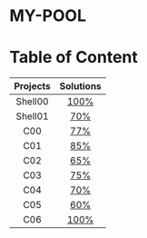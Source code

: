 # MY-POOL <HENNASSI>
 # Table of Content
| Projects      | Solutions  |
| :--------------:| :----------:|
| Shell00 | [100%](./Shell00) |
| Shell01 |  [70%](./Shell01)  |
| C00 | [77%](./C00) | 
| C01 | [85%](./C01) | 
| C02 | [65%](./C02) | 
| C03 |  [75%](./C03)| 
| C04 |  [70%](./C04)|
| C05 |  [60%](./C05)| 
| C06 |  [100%](./C06)| 
